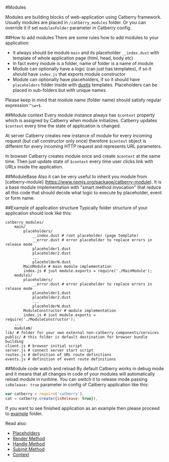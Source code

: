 #Modules

Modules are building blocks of web-application using Catberry framework.
Usually modules are placed in `/catberry_modules` folder. Or you can override it
if set `modulesFolder` parameter in Catberry config.

##How to add modules
There are some rules how to add modules to your application:

* It always should be module `main` and its placeholder `__index.dust` with
template of whole application page (html, head, body etc)
* In fact every module is a folder, name of folder is a name of module
* Module can optionally have a logic (can just has templates), if so 
it should have `index.js` that exports module constructor
* Module can optionally have placeholders, if so it should have `placeholders`
folder inside with [dustjs](https://github.com/linkedin/dustjs) templates.
Placeholders can be placed in sub-folders but with unique names

Please keep in mind that module name (folder name) should satisfy regular 
expression `^\w+$`.

##Module context
Every module instance always has `$context` property which is assigned by
Catberry when module initializes. Catberry updates `$context` every time the 
state of application is changed. 

At server Catberry creates new instance of module for every incoming 
request (but call constructor only once) therefore `$context` object is different
for every incoming HTTP request and represents URL parameters.

In browser Catberry creates module once and create `$context` at the same time.
Then just update state of `$context` every time user clicks link with URLs
inside the application.

##ModuleBase
Also it can be very useful to inherit you module from [catberry-module]
(https://www.npmjs.org/package/catberry-module). It is a base module 
implementation with "smart method invocation" that reduce all this code that
should decide what logic to execute by placeholder, event or form name.

##Example of application structure
Typically folder structure of your application should look like this:
```
catberry_modules/
	main/
		placeholders/
			__index.dust # root placeholder (page template)
			__error.dust # error placeholder to replace errors in release mode
			placeholder1.dust
			placeholder2.dust
			...
			placeholderN.dust
		MainModule # main module implementation
		index.js # just module.exports = require('./MainModule');
	module1/
		placeholders/
			__error.dust # error placeholder to replace errors in release mode
			placeholder1.dust
			placeholder2.dust
			...
			placeholderN.dust
		ModuleConstructor # module implementation
		index.js # just module.exports = require('./ModuleConstructor');
	...
	moduleN/
lib/ # folder for your own external non-catberry components/services
public/ # this folder is default destination for browser bundle building
client.js # browser initial script
server.js # connect server start script
routes.js # definition of URL route definitions
events.js # definition of event route definitions
```

##Module code watch and reload
By default Catberry works in debug mode and it means that all changes in code
of your modules will automatically reload module in runtime. You can switch it 
to release mode passing `isRelease: true` parameter in config of Catberry 
application like this:

```javascript
var catberry = require('catberry'),
cat = catberry.create({isRelease: true}),
```

If you want to see finished application as an example then please proceed to 
[example](../../example) folder.

Read also:

* [Placeholders](placeholders.md)
* [Render Method](render-method.md)
* [Handle Method](handle-method.md)
* [Submit Method](submit-method.md)
* [Context](context.md)
